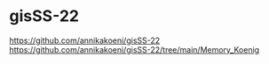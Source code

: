 # gisSS-22
https://github.com/annikakoeni/gisSS-22
https://github.com/annikakoeni/gisSS-22/tree/main/Memory_Koenig